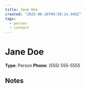 ```yaml
---
title: Jane Doe
created: "2025-06-26T04:58:14.949Z"
tags:
  - person
  - contact
---
```


# Jane Doe

**Type**: Person
**Phone**: (555) 555-5555

## Notes
